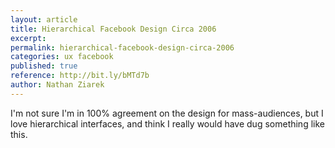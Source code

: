 ```yaml
---
layout: article
title: Hierarchical Facebook Design Circa 2006
excerpt: 
permalink: hierarchical-facebook-design-circa-2006
categories: ux facebook 
published: true
reference: http://bit.ly/bMTd7b
author: Nathan Ziarek
---
```


I'm not sure I'm in 100% agreement on the design for mass-audiences, but I love hierarchical interfaces, and think I really would have dug something like this.

[0]: http://bit.ly/bMTd7b
